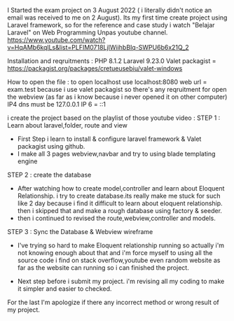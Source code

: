I Started the exam project on 3 August 2022 ( i literally didn't notice an email was received to me on 2 August).
Its my first time create project using Laravel framework, so for the reference and case study i watch
"Belajar Laravel" on Web Programming Unpas youtube channel.
https://www.youtube.com/watch?v=HqAMb6kqlLs&list=PLFIM0718LjIWiihbBIq-SWPU6b6x21Q_2

Installation and reqruitments :
PHP 8.1.2
Laravel 9.23.0
Valet packagist = https://packagist.org/packages/cretueusebiu/valet-windows

How to open the file : 
to open localhost use localhost:8080
web url = exam.test
because i use valet packagist so there's any reqruitment for open the webview (as far as i know because i never opened it on other computer)
IP4 dns must be 127.0.0.1
IP 6 = ::1



i create the project based on the playlist of those youtube video :
STEP 1 : Learn about laravel,folder, route and view
- First Step i learn to install & configure laravel framework & Valet packagist using github.
- I make all 3 pages webview,navbar and try to using blade templating engine

STEP 2 : create the database
- After watching how to create model,controller and learn about Eloquent Relationship. i try to create database.its really make me stuck for such like 2 day
because i find it difficult to learn about eloquent relationship. then i skipped that and make a rough database using factory & seeder. 
- then i continued to revised the route,webview,controller and models.

STEP 3 : Sync the Database & Webview wireframe 
- I've trying so hard to make Eloquent relationship running so actually i'm not knowing enough about that and i'm force
myself to using all the source code i find on stack overflow,youtube even random website as far as the website can running so i can finished the project.

- Next step before i submit my project. i'm revising all my coding to make it simpler and easier to checked.


For the last I'm apologize if there any incorrect method or wrong result of my project.          
